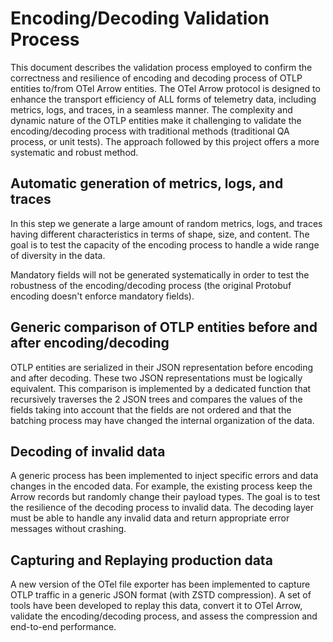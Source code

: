 # Encoding/Decoding Validation Process

This document describes the validation process employed to confirm the correctness
and resilience of encoding and decoding process of OTLP entities to/from OTel Arrow
entities. The OTel Arrow protocol is designed to enhance the transport efficiency 
of ALL forms of telemetry data, including metrics, logs, and traces, in a seamless 
manner. The complexity and dynamic nature of the OTLP entities make it challenging
to validate the encoding/decoding process with traditional methods (traditional 
QA process, or unit tests). The approach followed by this project offers a more 
systematic and robust method.

## Automatic generation of metrics, logs, and traces

In this step we generate a large amount of random metrics, logs, and traces having 
different characteristics in terms of shape, size, and content. The goal is to
test the capacity of the encoding process to handle a wide range of diversity in
the data.

Mandatory fields will not be generated systematically in order to test the
robustness of the encoding/decoding process (the original Protobuf encoding 
doesn't enforce mandatory fields).

## Generic comparison of OTLP entities before and after encoding/decoding

OTLP entities are serialized in their JSON representation before encoding and 
after decoding. These two JSON representations must be logically equivalent.
This comparison is implemented by a dedicated function that recursively traverses
the 2 JSON trees and compares the values of the fields taking into account that 
the fields are not ordered and that the batching process may have changed the 
internal organization of the data. 

## Decoding of invalid data  

A generic process has been implemented to inject specific errors and data changes
in the encoded data. For example, the existing process keep the Arrow records
but randomly change their payload types. The goal is to test the resilience of
the decoding process to invalid data. The decoding layer must be able to handle
any invalid data and return appropriate error messages without crashing.

## Capturing and Replaying production data

A new version of the OTel file exporter has been implemented to capture OTLP
traffic in a generic JSON format (with ZSTD compression). A set of tools have
been developed to replay this data, convert it to OTel Arrow, validate the
encoding/decoding process, and assess the compression and end-to-end performance.
